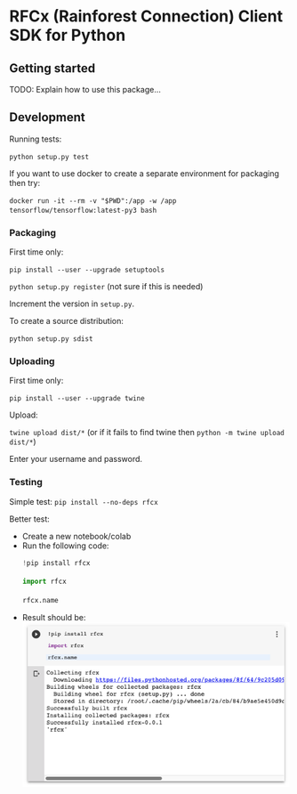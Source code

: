# RFCx (Rainforest Connection) Client SDK for Python

## Getting started

TODO: Explain how to use this package...

## Development

Running tests:

`python setup.py test`


If you want to use docker to create a separate environment for packaging then try:

`docker run -it --rm -v "$PWD":/app -w /app tensorflow/tensorflow:latest-py3 bash`


### Packaging

First time only:

`pip install --user --upgrade setuptools`

`python setup.py register`
(not sure if this is needed)

Increment the version in `setup.py`.

To create a source distribution:

`python setup.py sdist`


### Uploading

First time only:

`pip install --user --upgrade twine`

Upload:

`twine upload dist/*` (or if it fails to find twine then `python -m twine upload dist/*`)

Enter your username and password.

### Testing

Simple test: `pip install --no-deps rfcx`

Better test:
- Create a new notebook/colab
- Run the following code:
    ```python
    !pip install rfcx

    import rfcx

    rfcx.name
    ```
- Result should be:
    ![Example in colab](docs/images/package-test-colab.png?raw=true)

